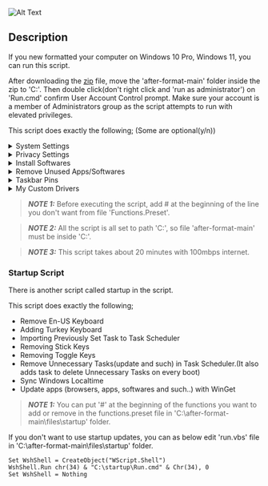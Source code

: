 ![Alt Text](https://github.com/caglaryalcin/caglaryalcin/blob/main/flux.gif)

## Description

If you new formatted your computer on Windows 10 Pro, Windows 11, you can run this script.

After downloading the [zip](https://github.com/caglaryalcin/after-format/archive/refs/heads/main.zip) file, move the 'after-format-main' folder inside the zip to 'C:\'. Then double click(don't right click and 'run as administrator') on 'Run.cmd' confirm User Account Control prompt. Make sure your account is a member of Administrators group as the script attempts to run with elevated privileges.

This script does exactly the following; (Some are optional(y/n))

<details><summary>System Settings</summary>&nbsp;
  
- Date format is set to turkey
- Getting the Old Classic Right-Click Context Menu (For Windows 11)
- Disabling News and Interes on Taskbar
- Default Old Photo Viewer
- Setting Dark Mode for Applications
- Setting Dark Mode for System
- Setting Control Panel View to Large Icons
- Enabling NumLock After Startup
- Hostname is set to 'm4a1'
- Disabling Windows Beep Sound
- Disabling IPv6 stack
- Disabling Startup Apps
- Setting Cloud Flare DNS
- Hiding People Icon from Taskbar
- Hiding Taskview Icon from Taskbar
- Hiding MultiTaskview Icon from Taskbar
- Showing Small Icons in Taskbar
- Hiding Taskbar Search
- Removing Chat from Taskbar
- Removing Widgets from Taskbar
- Taskbar Aligns Left (For Windows 11)
- Hiding Recycle Bin Shortcut from Desktop
- Disabling hiberfil.sys
- Disabling Display and Sleep Mode Timeouts
- Disabling Windows Defender
- Disabling Updates for Other Microsoft Products
- Disabling Cortana
- Disabling Bing Search in Start Menu
- Disabling SmartScreen Filter
- Disabling Sensors
- Disabling Tailored Experiences
- Disabling Xbox Gamebar
- Disabling Xbox Features
- Disabling Blocking of Downloaded Files
- Setting 'This PC' for File Explorer
- Expanding for File Explorer
- Disabling Nightly Wake-up for Automatic Maintenance
- Disabling Storage Sense
- Unpinning all Start Menu tiles
- Disabling Built-in Adobe Flash in IE and Edge
- Disabling Edge Preload
- Disabling Internet Explorer First Run Wizard
- Disabling Windows Media Player Online Access
- Showing Known File Extensions
- Disabling Action Center (Notification Center)
- Disabling System Restore for System Drive
- Setting Low UAC Level
- Removing Unnecessary Tasks
- Enabling Clearing of Recent Files on Exit
- Disabling Recent Files Lists
- Disabling Search for App in Store for Unknown Extensions
- Hiding 'Recently added' List from the Start Menu
- Stopping and Disabling Unnecessary Services
- Setting Desktop Wallpaper
- Show All Icons on Taskbar
- Copy Files to Documents
- Importing Startup task in Task Scheduler
</details>
<details><summary>Privacy Settings</summary>&nbsp;
  
- Disabling Telemetry
- Blocking Telemetry in Host File
- Disabling Feedback
- Disabling Activity History
- Disabling Website Access to Language List
- Stopping and Disabling Connected User Experiences and Telemetry Service
- Disabling Advertising ID
- Disabling Wi-Fi Sense
- Disabling Application Suggestions
- Disabling UWP Apps Background Access
- Disabling Access to Voice Activation from UWP Apps
- Disabling Access to Notifications from UWP Apps
- Disabling Access to account Info from UWP Apps
- Disabling Access to Contacts from UWP Apps
- Disabling Access to Calendar from UWP Apps
- Disabling Access to Phone Calls from UWP Apps
- Disabling Access to Call History from UWP Apps
- Disabling Access to Email from UWP Apps
- Disabling Access to Tasks from UWP Apps
- Disabling Access to Messaging from UWP Apps
- Disabling Access to Radios from UWP Apps
- Disabling Access to Other Devices from UWP Apps
- Disabling Access to Diagnostic Information from UWP Apps
- Disabling Access to Libraries and File System from UWP Apps
- Disabling UWP Apps Swap File
- Disabling Automatic Maps Updates
- Disabling Windows Update Automatic Restart
- Disabling Windows Update Automatic Downloads
</details>
<details><summary>Install Softwares</summary>&nbsp;

- Installing  Winget for Windows 10, Mozilla Firefox, Opera, Libre Wolf, Google Chrome, Steam, HWMonitor, Crystal Disk Info, VMWare Workstation Pro, VirtualBox, Signal Desktop, Microsoft Visual Studio Code, AnyDesk, Windows Terminal, Speedtest, Notepad++, VLC Media Player, TreeSize Free, Total Commander, Rufus, Wireshark, PuTTY, Filezilla, Deluge, Cryptomator, HEIC Converter, Microsoft Teams, 7-Zip, Lightshot, Twinkle-Tray, K-Lite Codec Pack Mega, Nvidia GeForce Experience, Kdenlive, Valorant.
- [Installing startup script](https://github.com/caglaryalcin/after-format/blob/main/README.md#startup-script).

</details>

<details><summary>Remove Unused Apps/Softwares</summary>&nbsp;
  
- Uninstalling Default Third Party Applications
- Uninstalling Windows Media Player
- Uninstalling Work Folders Client
- Uninstalling Microsoft XPS Document Writer
- Removing Default Fax Printer
- Uninstalling OneDrive
- Removing Microsoft Edge
- Uninstalling Windows Fax and Scan Services
</details>

<details><summary>Taskbar Pins</summary>&nbsp;

  The taskbar pins that I use are set respectively.
</details>
<details><summary>My Custom Drivers</summary>&nbsp;
  
When this question is asked, answer by saying 'n'. Because the settings here are specifically my specific settings.
  
</details>
  
> **_NOTE 1:_** Before executing the script, add # at the beginning of the line you don't want from file 'Functions.Preset'.

> **_NOTE 2:_** All the script is all set to path 'C:\', so file 'after-format-main' must be inside 'C:\'.  

> **_NOTE 3:_** This script takes about 20 minutes with 100mbps internet.

<p>

### Startup Script
  
There is another script called startup in the script.

This script does exactly the following;
- Remove En-US Keyboard
- Adding Turkey Keyboard
- Importing Previously Set Task to Task Scheduler
- Removing Stick Keys
- Removing Toggle Keys
- Remove Unnecessary Tasks(update and such) in Task Scheduler.(It also adds task to delete Unnecessary Tasks on every boot)
- Sync Windows Localtime
- Update apps (browsers, apps, softwares and such..) with WinGet&nbsp;
  
> **_NOTE 1:_** You can put '#' at the beginning of the functions you want to add or remove in the functions.preset file in 'C:\after-format-main\files\startup' folder.
  
  If you don't want to use startup updates, you can as below edit 'run.vbs' file in 'C:\after-format-main\files\startup' folder.
```vbs
Set WshShell = CreateObject("WScript.Shell") 
WshShell.Run chr(34) & "C:\startup\Run.cmd" & Chr(34), 0
Set WshShell = Nothing
```
</details>
